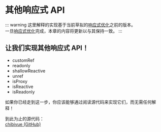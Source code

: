 # 其他响应式 API

::: warning
这里解释的实现基于当前草拟的[响应式优化](/zh-cn/30-basic-reactivity-system/005-reactivity-optimization)之前的版本。  
一旦[响应式优化](/zh-cn/30-basic-reactivity-system/005-reactivity-optimization)完成，本章的内容将更新以与其保持一致。
:::

## 让我们实现其他响应式 API！

- customRef
- readonly
- shallowReactive
- unref
- isProxy
- isReactive
- isReadonly

如果你已经走到这一步，你应该能够通过阅读源代码来实现它们，而无需任何解释！

到此为止的源代码：  
[chibivue (GitHub)](https://github.com/chibivue-land/chibivue/tree/main/book/impls/30_basic_reactivity_system/150_other_apis)
